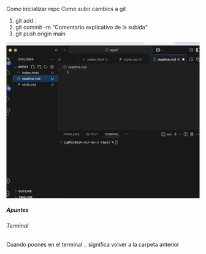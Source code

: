 Como inicializar repo 
Como subir cambios a git 
1. git add .
2. git commit -m "Comentario explicativo de la subida"
3. git push origin main 

![Captura del repositorio](./image.png)

<h5>Apuntes</h5>
<h6>Terminal</h6>
Cuando poones en el terminal .. significa volver a la carpeta anterior 